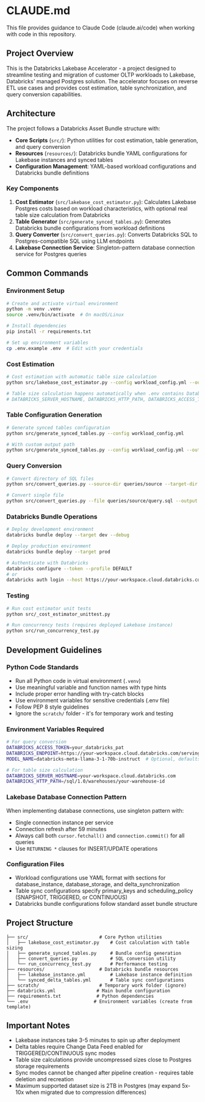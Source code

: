 # CLAUDE.md

This file provides guidance to Claude Code (claude.ai/code) when working with code in this repository.

## Project Overview

This is the Databricks Lakebase Accelerator - a project designed to streamline testing and migration of customer OLTP workloads to Lakebase, Databricks' managed Postgres solution. The accelerator focuses on reverse ETL use cases and provides cost estimation, table synchronization, and query conversion capabilities.

## Architecture

The project follows a Databricks Asset Bundle structure with:

- **Core Scripts** (`src/`): Python utilities for cost estimation, table generation, and query conversion
- **Resources** (`resources/`): Databricks bundle YAML configurations for Lakebase instances and synced tables
- **Configuration Management**: YAML-based workload configurations and Databricks bundle definitions

### Key Components

1. **Cost Estimator** (`src/lakebase_cost_estimator.py`): Calculates Lakebase Postgres costs based on workload characteristics, with optional real table size calculation from Databricks
2. **Table Generator** (`src/generate_synced_tables.py`): Generates Databricks bundle configurations from workload definitions
3. **Query Converter** (`src/convert_queries.py`): Converts Databricks SQL to Postgres-compatible SQL using LLM endpoints
4. **Lakebase Connection Service**: Singleton-pattern database connection service for Postgres queries

## Common Commands

### Environment Setup
```bash
# Create and activate virtual environment
python -m venv .venv
source .venv/bin/activate  # On macOS/Linux

# Install dependencies
pip install -r requirements.txt

# Set up environment variables
cp .env.example .env  # Edit with your credentials
```

### Cost Estimation
```bash
# Cost estimation with automatic table size calculation
python src/lakebase_cost_estimator.py --config workload_config.yml --output cost_report.json

# Table size calculation happens automatically when .env contains Databricks credentials:
# DATABRICKS_SERVER_HOSTNAME, DATABRICKS_HTTP_PATH, DATABRICKS_ACCESS_TOKEN
```

### Table Configuration Generation
```bash
# Generate synced tables configuration
python src/generate_synced_tables.py --config workload_config.yml

# With custom output path
python src/generate_synced_tables.py --config workload_config.yml --output synced_tables.yml
```

### Query Conversion
```bash
# Convert directory of SQL files
python src/convert_queries.py --source-dir queries/source --target-dir queries/target

# Convert single file
python src/convert_queries.py --file queries/source/query.sql --output queries/target/converted.sql
```

### Databricks Bundle Operations
```bash
# Deploy development environment
databricks bundle deploy --target dev --debug

# Deploy production environment
databricks bundle deploy --target prod

# Authenticate with Databricks
databricks configure --token --profile DEFAULT
# or
databricks auth login --host https://your-workspace.cloud.databricks.com --profile DEFAULT
```

### Testing
```bash
# Run cost estimator unit tests
python src/_cost_estimator_unittest.py

# Run concurrency tests (requires deployed Lakebase instance)
python src/run_concurrency_test.py
```

## Development Guidelines

### Python Code Standards
- Run all Python code in virtual environment (`.venv`)
- Use meaningful variable and function names with type hints
- Include proper error handling with try-catch blocks
- Use environment variables for sensitive credentials (.env file)
- Follow PEP 8 style guidelines
- Ignore the `scratch/` folder - it's for temporary work and testing

### Environment Variables Required
```bash
# For query conversion
DATABRICKS_ACCESS_TOKEN=your_databricks_pat
DATABRICKS_ENDPOINT=https://your-workspace.cloud.databricks.com/serving-endpoints
MODEL_NAME=databricks-meta-llama-3-1-70b-instruct  # Optional, defaults to this

# For table size calculation
DATABRICKS_SERVER_HOSTNAME=your-workspace.cloud.databricks.com
DATABRICKS_HTTP_PATH=/sql/1.0/warehouses/your-warehouse-id
```

### Lakebase Database Connection Pattern
When implementing database connections, use singleton pattern with:
- Single connection instance per service
- Connection refresh after 59 minutes
- Always call both `cursor.fetchall()` and `connection.commit()` for all queries
- Use `RETURNING *` clauses for INSERT/UPDATE operations

### Configuration Files
- Workload configurations use YAML format with sections for database_instance, database_storage, and delta_synchronization
- Table sync configurations specify primary_keys and scheduling_policy (SNAPSHOT, TRIGGERED, or CONTINUOUS)
- Databricks bundle configurations follow standard asset bundle structure

## Project Structure

```
├── src/                          # Core Python utilities
│   ├── lakebase_cost_estimator.py    # Cost calculation with table sizing
│   ├── generate_synced_tables.py     # Bundle config generation
│   ├── convert_queries.py            # SQL conversion utility
│   └── run_concurrency_test.py       # Performance testing
├── resources/                    # Databricks bundle resources
│   ├── lakebase_instance.yml         # Lakebase instance definition
│   └── synced_delta_tables.yml       # Table sync configurations
├── scratch/                      # Temporary work folder (ignore)
├── databricks.yml               # Main bundle configuration
├── requirements.txt             # Python dependencies
└── .env                        # Environment variables (create from template)
```

## Important Notes

- Lakebase instances take 3-5 minutes to spin up after deployment
- Delta tables require Change Data Feed enabled for TRIGGERED/CONTINUOUS sync modes
- Table size calculations provide uncompressed sizes close to Postgres storage requirements
- Sync modes cannot be changed after pipeline creation - requires table deletion and recreation
- Maximum supported dataset size is 2TB in Postgres (may expand 5x-10x when migrated due to compression differences)